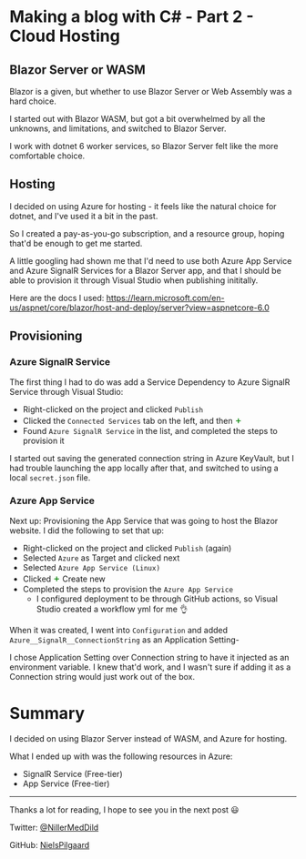 <h1 id="making-a-blog-part-2">Making a blog with C# - Part 2 - Cloud Hosting</h1>

## Blazor Server or WASM

Blazor is a given, but whether to use Blazor Server or Web Assembly was a hard choice.

I started out with Blazor WASM, but got a bit overwhelmed by all the unknowns, and limitations, and switched to Blazor Server.

I work with dotnet 6 worker services, so Blazor Server felt like the more comfortable choice.

## Hosting

I decided on using Azure for hosting - it feels like the natural choice for dotnet, and I've used it a bit in the past.

So I created a pay-as-you-go subscription, and a resource group, hoping that'd be enough to get me started.

A little googling had shown me that I'd need to use both Azure App Service and Azure SignalR Services for a Blazor Server app, and that I should be able to provision it through Visual Studio when publishing inititally.

Here are the docs I used: https://learn.microsoft.com/en-us/aspnet/core/blazor/host-and-deploy/server?view=aspnetcore-6.0

## Provisioning

### Azure SignalR Service

The first thing I had to do was add a Service Dependency to Azure SignalR Service through Visual Studio:

- Right-clicked on the project and clicked `Publish`
- Clicked the `Connected Services` tab on the left, and then <span style="color:green;font-size:18px">+</span>
- Found `Azure SignalR Service` in the list, and completed the steps to provision it

I started out saving the generated connection string in Azure KeyVault, but I had trouble launching the app locally after that, and switched to using a local `secret.json` file.

### Azure App Service

Next up: Provisioning the App Service that was going to host the Blazor website. I did the following to set that up:

- Right-clicked on the project and clicked `Publish` (again)
- Selected `Azure` as Target and clicked next
- Selected `Azure App Service (Linux)`
- Clicked <span style="color:green;font-size:18px">+</span> Create new
- Completed the steps to provision the `Azure App Service`
  - I configured deployment to be through GitHub actions, so Visual Studio created a workflow yml for me :ok_hand:

When it was created, I went into `Configuration` and added `Azure__SignalR__ConnectionString` as an Application Setting-

I chose Application Setting over Connection string to have it injected as an environment variable. I knew that'd work, and I wasn't sure if adding it as a Connection string would just work out of the box.

# Summary

I decided on using Blazor Server instead of WASM, and Azure for hosting.

What I ended up with was the following resources in Azure:

- SignalR Service (Free-tier)
- App Service (Free-tier)

---

Thanks a lot for reading, I hope to see you in the next post :smiley:

Twitter: [@NillerMedDild](https://twitter.com/NillerMedDild)

GitHub: [NielsPilgaard](https://github.com/NielsPilgaard)
